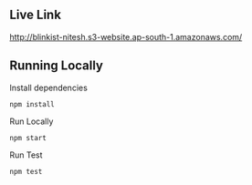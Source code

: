 ## Live Link
http://blinkist-nitesh.s3-website.ap-south-1.amazonaws.com/

## Running Locally
Install dependencies
```
npm install
```

Run Locally
```
npm start
```

Run Test
```
npm test
```
